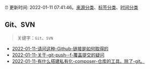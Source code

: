 :alarm_clock: 更新时间: 2022-01-11 07:41:46。[来源分类](../README.md)、[标签分类](../TAGS.md)、[时间分类](../TIMELINE.md)

## Git、SVN


> 关键字：`Git`、`SVN`



- [2022-01-11-请问这种-Github-链接是如何取得的](https://www.v2ex.com/t/827584) 
- [2022-01-11-关于-git-push--f-覆盖提交的疑问](https://www.v2ex.com/t/827563) 
- [2022-01-11-有什么搭建私有化-composer-仓库的工具。除了-git。](https://www.v2ex.com/t/827555) 